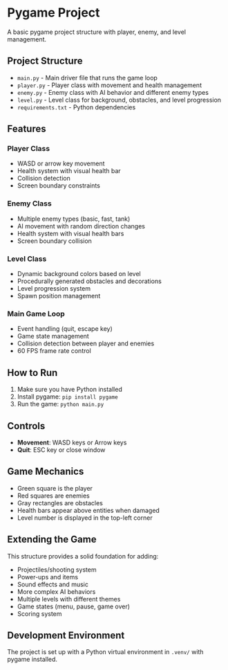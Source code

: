 # Pygame Project

A basic pygame project structure with player, enemy, and level management.

## Project Structure

- `main.py` - Main driver file that runs the game loop
- `player.py` - Player class with movement and health management
- `enemy.py` - Enemy class with AI behavior and different enemy types
- `level.py` - Level class for background, obstacles, and level progression
- `requirements.txt` - Python dependencies

## Features

### Player Class

- WASD or arrow key movement
- Health system with visual health bar
- Collision detection
- Screen boundary constraints

### Enemy Class

- Multiple enemy types (basic, fast, tank)
- AI movement with random direction changes
- Health system with visual health bars
- Screen boundary collision

### Level Class

- Dynamic background colors based on level
- Procedurally generated obstacles and decorations
- Level progression system
- Spawn position management

### Main Game Loop

- Event handling (quit, escape key)
- Game state management
- Collision detection between player and enemies
- 60 FPS frame rate control

## How to Run

1. Make sure you have Python installed
2. Install pygame: `pip install pygame`
3. Run the game: `python main.py`

## Controls

- **Movement**: WASD keys or Arrow keys
- **Quit**: ESC key or close window

## Game Mechanics

- Green square is the player
- Red squares are enemies
- Gray rectangles are obstacles
- Health bars appear above entities when damaged
- Level number is displayed in the top-left corner

## Extending the Game

This structure provides a solid foundation for adding:

- Projectiles/shooting system
- Power-ups and items
- Sound effects and music
- More complex AI behaviors
- Multiple levels with different themes
- Game states (menu, pause, game over)
- Scoring system

## Development Environment

The project is set up with a Python virtual environment in `.venv/` with pygame installed.
